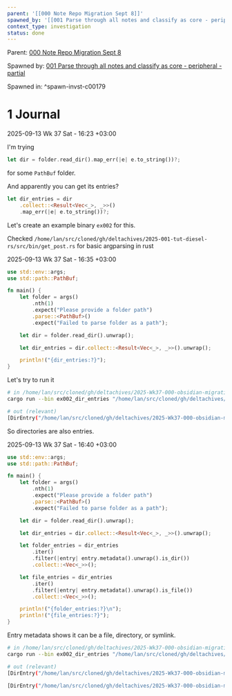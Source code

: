 ```yaml
---
parent: '[[000 Note Repo Migration Sept 8]]'
spawned_by: '[[001 Parse through all notes and classify as core - peripheral - partial]]'
context_type: investigation
status: done
---
```


Parent: [000 Note Repo Migration Sept 8](../000%20Note%20Repo%20Migration%20Sept%208.md)

Spawned by: [001 Parse through all notes and classify as core - peripheral - partial](../tasks/001%20Parse%20through%20all%20notes%20and%20classify%20as%20core%20-%20peripheral%20-%20partial.md)

Spawned in: [<a name="spawn-invst-c00179" />^spawn-invst-c00179](../tasks/001%20Parse%20through%20all%20notes%20and%20classify%20as%20core%20-%20peripheral%20-%20partial.md#spawn-invst-c00179)

# 1 Journal

2025-09-13 Wk 37 Sat - 16:23 +03:00

I'm trying

````rust
let dir = folder.read_dir().map_err(|e| e.to_string())?;
````

for some `PathBuf` folder.

And apparently you can get its entries?

````rust
let dir_entries = dir
	.collect::<Result<Vec<_>, _>>()
	.map_err(|e| e.to_string())?;
````

Let's create an example binary `ex002` for this.

Checked `/home/lan/src/cloned/gh/deltachives/2025-001-tut-diesel-rs/src/bin/get_post.rs` for basic argparsing in rust

2025-09-13 Wk 37 Sat - 16:35 +03:00

````rust
use std::env::args;
use std::path::PathBuf;

fn main() {
    let folder = args()
        .nth(1)
        .expect("Please provide a folder path")
        .parse::<PathBuf>()
        .expect("Failed to parse folder as a path");

    let dir = folder.read_dir().unwrap();

    let dir_entries = dir.collect::<Result<Vec<_>, _>>().unwrap();

    println!("{dir_entries:?}");
}
````

Let's try to run it

````sh
# in /home/lan/src/cloned/gh/deltachives/2025-Wk37-000-obsidian-migration
cargo run --bin ex002_dir_entries "/home/lan/src/cloned/gh/deltachives/2025-Wk37-000-obsidian-migration"

# out (relevant)
[DirEntry("/home/lan/src/cloned/gh/deltachives/2025-Wk37-000-obsidian-migration/.gitignore"), DirEntry("/home/lan/src/cloned/gh/deltachives/2025-Wk37-000-obsidian-migration/target"), DirEntry("/home/lan/src/cloned/gh/deltachives/2025-Wk37-000-obsidian-migration/README.md"), DirEntry("/home/lan/src/cloned/gh/deltachives/2025-Wk37-000-obsidian-migration/.git"), DirEntry("/home/lan/src/cloned/gh/deltachives/2025-Wk37-000-obsidian-migration/src"), DirEntry("/home/lan/src/cloned/gh/deltachives/2025-Wk37-000-obsidian-migration/Cargo.toml"), DirEntry("/home/lan/src/cloned/gh/deltachives/2025-Wk37-000-obsidian-migration/Cargo.lock")]
````

So directories are also entries.

2025-09-13 Wk 37 Sat - 16:40 +03:00

````rust
use std::env::args;
use std::path::PathBuf;

fn main() {
    let folder = args()
        .nth(1)
        .expect("Please provide a folder path")
        .parse::<PathBuf>()
        .expect("Failed to parse folder as a path");

    let dir = folder.read_dir().unwrap();

    let dir_entries = dir.collect::<Result<Vec<_>, _>>().unwrap();

    let folder_entries = dir_entries
        .iter()
        .filter(|entry| entry.metadata().unwrap().is_dir())
        .collect::<Vec<_>>();

    let file_entries = dir_entries
        .iter()
        .filter(|entry| entry.metadata().unwrap().is_file())
        .collect::<Vec<_>>();

    println!("{folder_entries:?}\n");
    println!("{file_entries:?}");
}
````

Entry metadata shows it can be a file, directory, or symlink.

````sh
# in /home/lan/src/cloned/gh/deltachives/2025-Wk37-000-obsidian-migration
cargo run --bin ex002_dir_entries "/home/lan/src/cloned/gh/deltachives/2025-Wk37-000-obsidian-migration"

# out (relevant)
[DirEntry("/home/lan/src/cloned/gh/deltachives/2025-Wk37-000-obsidian-migration/target"), DirEntry("/home/lan/src/cloned/gh/deltachives/2025-Wk37-000-obsidian-migration/.git"), DirEntry("/home/lan/src/cloned/gh/deltachives/2025-Wk37-000-obsidian-migration/src")]

[DirEntry("/home/lan/src/cloned/gh/deltachives/2025-Wk37-000-obsidian-migration/.gitignore"), DirEntry("/home/lan/src/cloned/gh/deltachives/2025-Wk37-000-obsidian-migration/README.md"), DirEntry("/home/lan/src/cloned/gh/deltachives/2025-Wk37-000-obsidian-migration/Cargo.toml"), DirEntry("/home/lan/src/cloned/gh/deltachives/2025-Wk37-000-obsidian-migration/Cargo.lock")]
````
